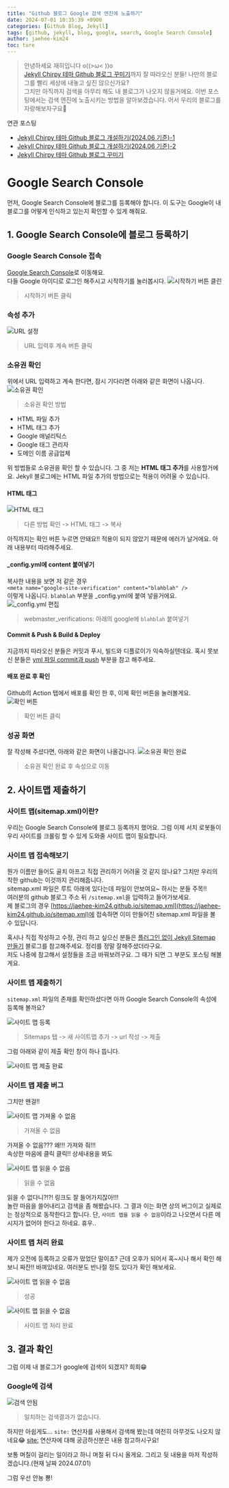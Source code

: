 ```yaml
---
title: "Github 블로그 Google 검색 엔진에 노출하기"
date: 2024-07-01 10:35:39 +0900
categories: [Github Blog, Jekyll]
tags: [github, jekyll, blog, google, search, Google Search Console]
author: jaehee-kim24
toc: ture
---
```

>안녕하세요 재히입니다 o((>ω< ))o  
[Jekyll Chirpy 테마 Github 블로그 꾸미기](https://jaehee-kim24.github.io/posts/github%EB%B8%94%EB%A1%9C%EA%B7%B8_%EA%BE%B8%EB%AF%B8%EA%B8%B0/)까지 잘 따라오신 분들! 나만의 블로그를 빨리 세상에 내놓고 싶진 않으신가요?  
그치만 아직까지 검색을 아무리 해도 내 블로그가 나오지 않을거에요. 이번 포스팅에서는 검색 엔진에 노출시키는 방법을 알아보겠습니다. 어서 우리의 블로그를 자랑해보자구요🚀

연관 포스팅  
- [Jekyll Chirpy 테마 Github 블로그 개설하기(2024.06 기준)-1](https://jaehee-kim24.github.io/posts/github%EB%B8%94%EB%A1%9C%EA%B7%B8_%EA%B0%9C%EC%84%A4%ED%95%98%EA%B8%B0_1/)  
- [Jekyll Chirpy 테마 Github 블로그 개설하기(2024.06 기준)-2](https://jaehee-kim24.github.io/posts/github%EB%B8%94%EB%A1%9C%EA%B7%B8_%EA%B0%9C%EC%84%A4%ED%95%98%EA%B8%B0_2/)
- [Jekyll Chirpy 테마 Github 블로그 꾸미기](https://jaehee-kim24.github.io/posts/github%EB%B8%94%EB%A1%9C%EA%B7%B8_%EA%BE%B8%EB%AF%B8%EA%B8%B0/)
  

# Google Search Console
먼저, Google Search Console에 블로그를 등록해야 합니다. 이 도구는 Google이 내 블로그를 어떻게 인식하고 있는지 확인할 수 있게 해줘요.

## 1. Google Search Console에 블로그 등록하기
### Google Search Console 접속
[Google Search Console](https://search.google.com/search-console/about)로 이동해요.  
다들 Google 아이디로 로그인 해주시고 시작하기를 눌러봅시다.
![시작하기 버튼 클린](../assets/img/2024-07-01-github블로그_검색노출하기/1.png)  
>  시작하기 버튼 클릭

### 속성 추가
![URL 설정](../assets/img/2024-07-01-github블로그_검색노출하기/2.png)  
>  URL 입력후 계속 버튼 클릭

### 소유권 확인
위에서 URL 입력하고 계속 한다면, 잠시 기다리면 아래와 같은 화면이 나옵니다. 
![소유권 확인](../assets/img/2024-07-01-github블로그_검색노출하기/3.png)  
> 소유권 확인 방법

- HTML 파일 추가
- HTML 태그 추가
- Google 애널리틱스
- Google 태그 관리자
- 도메인 이름 공급업체
  
위 방법들로 소유권을 확인 할 수 있습니다. 그 중 저는 **HTML 태그 추가**를 사용할거에요. Jekyll 블로그에는 HTML 파일 추가의 방법으로는 적용이 어려울 수 있습니다.

#### HTML 태그
![HTML 태그](../assets/img/2024-07-01-github블로그_검색노출하기/4.png)  
> 다른 방법 확인 -> HTML 태그 -> 복사  

아직까지는 확인 버튼 누르면 안돼요!! 적용이 되지 않았기 때문에 에러가 날거에요. 아래 내용부터 따라해주세요.

#### _config.yml에 content 붙여넣기
복사한 내용을 보면 저 같은 경우  
`<meta name="google-site-verification" content="blahblah" />`  
이렇게 나옵니다. `blahblah` 부분을 _config.yml에 붙여 넣을거에요.
![_config.yml 편집](../assets/img/2024-07-01-github블로그_검색노출하기/5.png)  
> webmaster_verifications: 아래의 google에 `blahblah` 붙여넣기

#### Commit & Push & Build & Deploy
지금까지 따라오신 분들은 커밋과 푸시, 빌드와 디플로이가 익숙하실텐데요. 혹시 못보신 분들은 [yml 파일 commit과 push](https://jaehee-kim24.github.io/posts/github%EB%B8%94%EB%A1%9C%EA%B7%B8_%EA%BE%B8%EB%AF%B8%EA%B8%B0/#yml-%ED%8C%8C%EC%9D%BC-commit%EA%B3%BC-push) 부분을 참고 해주세요.  

#### 배포 완료 후 확인
Github의 Action 탭에서 배포를 확인 한 후, 이제 확인 버튼을 눌러볼게요.
![확인 버튼](../assets/img/2024-07-01-github블로그_검색노출하기/4.png)  
> 확인 버튼 클릭

### 성공 화면
잘 작성해 주셨다면, 아래와 같은 화면이 나올겁니다.
![소유권 확인 완료](../assets/img/2024-07-01-github블로그_검색노출하기/6.png)  
> 소유권 확인 완료 후 속성으로 이동

## 2. 사이트맵 제출하기

### 사이트 맵(sitemap.xml)이란?

우리는 Google Search Console에 블로그 등록까지 했어요. 그럼 이제 서치 로봇들이 우리 사이트를 크롤링 할 수 있게 도와줄 사이트 맵이 필요합니다.  

### 사이트 맵 접속해보기
뭔가 이름만 들어도 골치 아프고 직접 관리하기 어려울 것 같지 않나요? 그치만 우리의 착한 github는 이것까지 관리해줍니다.  
sitemap.xml 파일은 루트 아래에 있다는데 파일이 안보여요~ 하시는 분들 주목!!  
여러분의 github 블로그 주소 뒤 `/sitemap.xml`을 입력하고 들어가보세요.  
제 블로그의 경우 
[https://jaehee-kim24.github.io/sitemap.xml](https://jaehee-kim24.github.io/sitemap.xml)에 접속하면 이미 만들어진 sitemap.xml 파일을 볼 수 있답니다.  

혹시나 직접 작성하고 수정, 관리 하고 싶으신 분들은 [플러그인 없이 Jekyll Sitemap 만들기](https://dveamer.github.io/homepage/Sitemap.html) 블로그를 참고해주세요. 정리를 정말 잘해주셨더라구요.  
저도 나중에 참고해서 설정들을 조금 바꿔보려구요. 그 때가 되면 그 부분도 포스팅 해볼게요.  

### 사이트 맵 제출하기
`sitemap.xml` 파일의 존재를 확인하셨다면 아까 Google Search Console의 속성에 등록해 볼까요?

![사이트 맵 등록](../assets/img/2024-07-01-github블로그_검색노출하기/7.png)  
> Sitemaps 탭 -> 새 사이트맵 추가 -> url 작성 -> 제출

그럼 아래와 같이 제출 확인 창이 하나 뜹니다.

![사이트 맵 제출 완료](../assets/img/2024-07-01-github블로그_검색노출하기/8.png)  

### 사이트 맵 제출 버그
그치만 왠걸!!

![사이트 맵 가져올 수 없음](../assets/img/2024-07-01-github블로그_검색노출하기/9.png)  
> 가져올 수 없음

가져올 수 없음??? 왜!!! 가져와 줘!!!  
속상한 마음에 클릭 클릭!! 상세내용을 봐도 

![사이트 맵 읽을 수 없음](../assets/img/2024-07-01-github블로그_검색노출하기/9.png)  
> 읽을 수 없음

읽을 수 없다니?!?! 링크도 잘 들어가지잖아!!!  
놀란 마음을 쓸어내리고 검색을 좀 해봤습니다. 그 결과 이는 화면 상의 버그이고 실제로는 정상적으로 동작한다고 합니다. 단, `사이트 맵을 읽을 수 없음`이라고 나오면서 다른 메시지가 없어야 한다고 하네요. 휴우..  

### 사이트 맵 처리 완료
제가 오전에 등록하고 오류가 떴었단 말이죠? 근데 오후가 되어서 혹~시나 해서 확인 해보니 짜잔!! 바껴있네요. 여러분도 반나절 정도 있다가 확인 해보세요.

![사이트 맵 읽을 수 없음](../assets/img/2024-07-01-github블로그_검색노출하기/12.png)  
> 성공

![사이트 맵 읽을 수 없음](../assets/img/2024-07-01-github블로그_검색노출하기/13.png)  
> 사이트 맵 처리 완료

## 3. 결과 확인
그럼 이제 내 블로그가 google에 검색이 되겠지? 희희😁

### Google에 검색
![검색 안됨](../assets/img/2024-07-01-github블로그_검색노출하기/11.PNG)  
> 일치하는 검색결과가 없습니다.  

하지만 아쉽게도... `site:` 연산자를 사용해서 검색해 봤는데 여전히 아무것도 나오지 않네요😂 [site:](https://developers.google.com/search/docs/monitor-debug/search-operators/all-search-site?hl=ko) 연산자에 대해 궁금하신분은 내용 참고하시구요!  

보통 며칠이 걸리는 일이라고 하니 며칠 뒤 다시 올게요. 그리고 뒷 내용을 마저 작성하겠습니다.(현재 날짜 2024.07.01)

그럼 우선 안뇽 뿅!